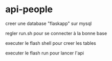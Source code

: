 # api-people


creer une database "flaskapp" sur mysql

regler run.sh pour se connecter à la bonne base

executer le flash shell pour creer les tables

executer le flash run pour lancer l'api